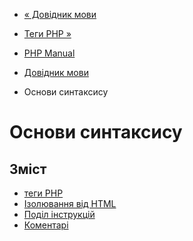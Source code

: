 - [« Довідник мови](langref.md)
- [Теги PHP »](language.basic-syntax.phptags.md)

- [PHP Manual](index.md)
- [Довідник мови](langref.md)
- Основи синтаксису

# Основи синтаксису

## Зміст

- [теги PHP](language.basic-syntax.phptags.md)
- [Ізолювання від HTML](language.basic-syntax.phpmode.md)
- [Поділ
інструкцій](language.basic-syntax.instruction-separation.md)
- [Коментарі](language.basic-syntax.comments.md)
